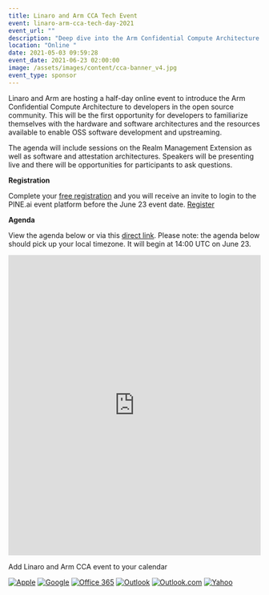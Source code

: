```yaml
---
title: Linaro and Arm CCA Tech Event
event: linaro-arm-cca-tech-day-2021
event_url: ""
description: "Deep dive into the Arm Confidential Compute Architecture "
location: "Online "
date: 2021-05-03 09:59:28
event_date: 2021-06-23 02:00:00
image: /assets/images/content/cca-banner_v4.jpg
event_type: sponsor
---
```

Linaro and Arm are hosting a half-day online event to introduce the Arm Confidential Compute Architecture to developers in the open source community. This will be the first opportunity for developers to familiarize themselves with the hardware and software architectures and the resources available to enable OSS software development and upstreaming.

The agenda will include sessions on the Realm Management Extension as well as software and attestation architectures. Speakers will be presenting live and there will be opportunities for participants to ask questions. 

**Registration**

Complete your [free registration](https://www.eventbrite.co.uk/e/linaro-and-arm-cca-tech-event-tickets-156790910835) and you will receive an invite to login to the PINE.ai event platform before the June 23 event date. [Register](https://www.eventbrite.co.uk/e/linaro-and-arm-cca-tech-event-tickets-156790910835)[](https://www.eventbrite.co.uk/preview?eid=156790910835/)

**Agenda**

View the agenda below or via this [direct link](https://events.pinetool.ai/2092/#sessions). Please note: the agenda below should pick up your local timezone. It will begin at 14:00 UTC on June 23.  <style>
	#pine-sessions {
		width: 100%;
		height: 600px;
		border: 0;
		display: block;
	}</style>

<iframe id="pine-sessions" src="https://events.pinetool.ai/2092/#widgets/sessions"></iframe>
		

Add Linaro and Arm CCA event to your calendar

[![Apple](https://www.addevent.com/gfx/icon-emd-share-apple-t1.png)](https://www.addevent.com/event/QA6370104+apple "Apple") [![Google](https://www.addevent.com/gfx/icon-emd-share-google-t1.png)](https://www.addevent.com/event/QA6370104+google "Google") [![Office 365](https://www.addevent.com/gfx/icon-emd-share-office365-t1.png)](https://www.addevent.com/event/QA6370104+office365 "Office 365") [![Outlook](https://www.addevent.com/gfx/icon-emd-share-outlook-t1.png)](https://www.addevent.com/event/QA6370104+outlook "Outlook") [![Outlook.com](https://www.addevent.com/gfx/icon-emd-share-outlookcom-t1.png)](https://www.addevent.com/event/QA6370104+outlookcom "Outlook.com") [![Yahoo](https://www.addevent.com/gfx/icon-emd-share-yahoo-t1.png)](https://www.addevent.com/event/QA6370104+yahoo "Yahoo")